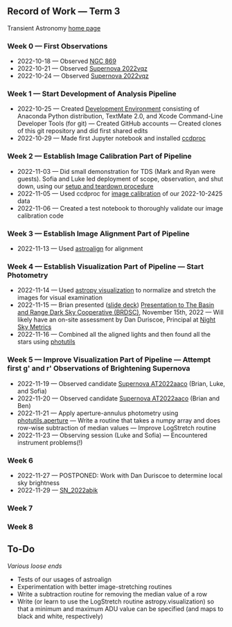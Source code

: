 ## Record of Work &mdash; Term 3

Transient Astronomy [home page](./)

### Week 0 &mdash; First Observations

* 2022-10-18 &mdash; Observed [NGC 869](./analyses/NGC_869/2022-10-1819-NGC_869/index.html)
* 2022-10-21 &mdash; Observed [Supernova 2022vqz](./analyses/SN_2022vqz/2022-10-2122-SN_2022vqz/index.html)
* 2022-10-24 &mdash; Observed [Supernova 2022vqz](./analyses/SN_2022vqz/2022-10-2425-SN_2022vqz/index.html)

### Week 1 &mdash; Start Development of Analysis Pipeline

* 2022-10-25 &mdash; Created [Development Environment](./software/development_environment.html) consisting of Anaconda Python distribution, TextMate 2.0, and Xcode Command-Line Developer Tools (for git) &mdash; Created GitHub accounts &mdash; Created clones of this git repository and did first shared edits
* 2022-10-29 &mdash; Made first Jupyter notebook and installed [ccdproc](https://ccdproc.readthedocs.io/en/latest/)

### Week 2 &mdash; Establish Image Calibration Part of Pipeline

* 2022-11-03 &mdash; Did small demonstration for TDS (Mark and Ryan were guests). Sofia and Luke led deployment of scope, observation, and shut down, using our [setup and teardown procedure](./equipment/SetupAndTeardownProcedure.pdf)
* 2022-11-05 &mdash; Used ccdproc for [image calibration](./resources/ImageCalibration.pdf) of our 2022-10-2425 data
* 2022-11-06 &mdash; Created a test notebook to thoroughly validate our image calibration code

### Week 3 &mdash; Establish Image Alignment Part of Pipeline

* 2022-11-13 &mdash; Used [astroalign](https://astroalign.quatrope.org/en/latest/) for alignment

### Week 4 &mdash; Establish Visualization Part of Pipeline &mdash; Start Photometry

* 2022-11-14 &mdash; Used [astropy visualization](https://astroalign.quatrope.org/en/latest/) to normalize and stretch the images for visual examination
* 2022-11-15 &mdash; Brian presented ([slide deck](https://brianhill.github.io/resources/2022-11-15-BRDSC.pdf)) [Presentation to The Basin and Range Dark Sky Cooperative (BRDSC)](https://brdarkskies.org/about/), November 15th, 2022 &mdash; Will likely have an on-site assessment by Dan Duriscoe, Principal at [Night Sky Metrics](https://nightskymetrics.com)
* 2022-11-16 &mdash; Combined all the aligned lights and then found all the stars using [photutils](https://photutils.readthedocs.io/en/stable/getting_started.html) 

### Week 5 &mdash; Improve Visualization Part of Pipeline &mdash; Attempt first g' and r' Observations of Brightening Supernova

* 2022-11-19 &mdash; Observed candidate [Supernova AT2022aaco](./analyses/SN_AT2022aaco/2022-11-1920-SN_AT2022aaco/index.html) (Brian, Luke, and Sofia)
* 2022-11-20 &mdash; Observed candidate [Supernova AT2022aaco](./analyses/SN_AT2022aaco/2022-11-2021-SN_AT2022aaco/index.html) (Brian and Ben)
* 2022-11-21 &mdash; Apply aperture-annulus photometry using [photutils.aperture](https://photutils.readthedocs.io/en/stable/aperture.html) &mdash; Write a routine that takes a numpy array and does row-wise subtraction of median values &mdash; Improve LogStretch routine
* 2022-11-23 &mdash; Observing session (Luke and Sofia) &mdash; Encountered instrument problems(!)

### Week 6

* 2022-11-27 &mdash; POSTPONED: Work with Dan Duriscoe to determine local sky brightness
* 2022-11-29 &mdash; [SN_2022abik](./analyses/SN_2022abik/index.html)

### Week 7

### Week 8

## To-Do

*Various loose ends*

* Tests of our usages of astroalign
* Experimentation with better image-stretching routines
* Write a subtraction routine for removing the median value of a row
* Write (or learn to use the LogStretch routine astropy.visualization) so that a minimum and maximum ADU value can be specified (and maps to black and white, respectively)

